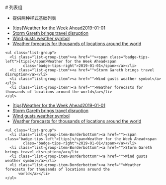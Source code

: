 <link rel="stylesheet" href="http://localhost:8080/src/definitions/view/list/list.min.css">
<style>
    .badge-tips {
      color: #d9534f;
      font-weight: bold;
    }
  </style>
# 列表组

- 提供两种样式基础列表
<div class="example-prev">
        <a href="javascript:;" title="查看代码" class="example-prev-code"></a>
<ul class="list-group">
    <li class="list-group-item"><a href=""><span class="badge-tips-left">[tips]</span>Weather for the Week Ahead<span
          class="badge-tips-right">2019-01-01</span></a></li>
    <li class="list-group-item"><a href="">Storm Gareth brings travel disruption</a></li>
    <li class="list-group-item"><a href="">Wind gusts weather symbol</a></li>
    <li class="list-group-item"><a href="">Weather forecasts for thousands of locations around the world</a></li>
  </ul>
  </div>

  ```
  <ul class="list-group">
    <li class="list-group-item"><a href=""><span class="badge-tips-left">[tips]</span>Weather for the Week Ahead<span
          class="badge-tips-right">2019-01-01</span></a></li>
    <li class="list-group-item"><a href="">Storm Gareth brings travel disruption</a></li>
    <li class="list-group-item"><a href="">Wind gusts weather symbol</a></li>
    <li class="list-group-item"><a href="">Weather forecasts for thousands of locations around the world</a></li>
  </ul>
  ```

<div class="example-prev">
        <a href="javascript:;" title="查看代码" class="example-prev-code"></a>
  <ul class="list-group">
    <li class="list-group-item-Borderbottom"><a href=""><span class="badge-tips-left">[tips]</span>Weather for the Week Ahead<span
          class="badge-tips-right">2019-01-01</span></a></li>
    <li class="list-group-item-Borderbottom"><a href="">Storm Gareth brings travel disruption</a></li>
    <li class="list-group-item-Borderbottom"><a href="">Wind gusts weather symbol</a></li>
    <li class="list-group-item-Borderbottom"><a href="">Weather forecasts for thousands of locations around the
        world</a></li>
  </ul>
  </div>

  ```
  <ul class="list-group">
    <li class="list-group-item-Borderbottom"><a href=""><span class="badge-tips-left">[tips]</span>Weather for the Week Ahead<span
          class="badge-tips-right">2019-01-01</span></a></li>
    <li class="list-group-item-Borderbottom"><a href="">Storm Gareth brings travel disruption</a></li>
    <li class="list-group-item-Borderbottom"><a href="">Wind gusts weather symbol</a></li>
    <li class="list-group-item-Borderbottom"><a href="">Weather forecasts for thousands of locations around the
        world</a></li>
  </ul>
  ```